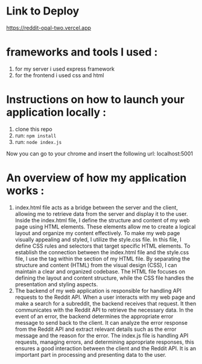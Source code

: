 # Link to Deploy
https://reddit-opal-two.vercel.app

# frameworks and tools I used :
1. for my server i used express framework 
2. for the frontend i used css and html 

# Instructions on how to launch your application locally :
1. clone this repo 
2. run: `npm install`
3. run: `node index.js`

Now you can go to your chrome and insert the following url: localhost:5001

# An overview of how my application works :
1. index.html file acts as a bridge between the server and the client, allowing me to retrieve data from the server and display it to the user. Inside the index.html file, I define the structure and content of my web page using HTML elements. These elements allow me to create a logical layout and organize my content effectively. To make my web page visually appealing and styled, I utilize the style.css file. In this file, I define CSS rules and selectors that target specific HTML elements. To establish the connection between the index.html file and the style.css file, I use the <link> tag within the <head> section of my HTML file. By separating the structure and content (HTML) from the visual design (CSS), I can maintain a clear and organized codebase. The HTML file focuses on defining the layout and content structure, while the CSS file handles the presentation and styling aspects.
2. The backend of my web application is responsible for handling API requests to the Reddit API. When a user interacts with my web page and make a search for a subreddit, the backend receives that request. It then communicates with the Reddit API to retrieve the necessary data. In the event of an error, the backend determines the appropriate error message to send back to the client. It can analyze the error response from the Reddit API and extract relevant details such as the error message and the reason for the error. The index.js file is handling API requests, managing errors, and determining appropriate responses, this ensures a good interaction between the client and the Reddit API. It is an important part in processing and presenting data to the user.


